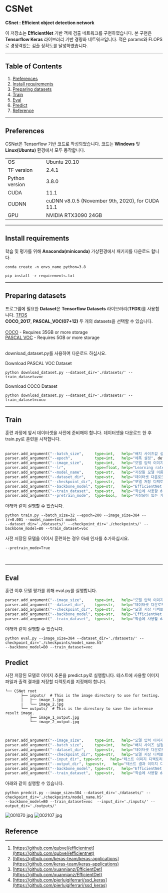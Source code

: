 <h1>CSNet</h1>

**CSnet : Efficient object detection network**

이 저장소는 **EfficientNet** 기반 객체 검출 네트워크를 구현하였습니다. 본 구현은 **Tensorflow Keras** 라이브러리 기반 경량화 네트워크입니다. 적은 params와 FLOPS로 경쟁력있는 검출 정확도를 달성하였습니다.

<hr/>

## Table of Contents

 1. [Preferences](#Preferences)
 2. [Install requirements](#Install-requirements)
 3. [Preparing datasets](#Preparing-datasets)
 4. [Train](#Train)
 5. [Eval](#Eval)
 6. [Predict](#Predict)
 7. [Reference](#Reference)

<hr/>

## Preferences

CSNet은 Tensorflow 기반 코드로 작성되었습니다. 코드는 **Windows** 및 **Linux(Ubuntu)** 환경에서 모두 동작합니다.
<table border="0">
<tr>
    <tr>
        <td>
        OS
        </td>
        <td>
        Ubuntu 20.10
        </td>
    </tr>
    <tr>
        <td>
        TF version
        </td>
        <td>
        2.4.1
        </td>
    </tr>
    <tr>
        <td>
        Python version
        </td>
        <td>
        3.8.0
        </td>
    </tr>
    <tr>
        <td>
        CUDA
        </td>
        <td>
        11.1
        </td>
    </tr>
    <tr>
        <td>
        CUDNN
        </td>
        <td>
        cuDNN v8.0.5 (November 9th, 2020), for CUDA 11.1
        </td>
    </tr>
    <tr>
        <td>
        GPU
        </td>
        <td>
        NVIDIA RTX3090 24GB
        </td>
    </tr>
</table>

<hr/>

## Install requirements

학습 및 평가를 위해 **Anaconda(miniconda)** 가상환경에서 패키지를 다운로드 합니다.
    
    conda create -n envs_name python=3.8

    pip install -r requirements.txt

<hr/>

## Preparing datasets

프로그램에 필요한 **Dataset**은 **Tensorflow Datasets** 라이브러리(**TFDS**)를 사용합니다. [TFDS](https://www.tensorflow.org/datasets/catalog/overview)  
**COCO_2017**, **PASCAL_VOC(07+12)** 두 개의 datasets을 선택할 수 있습니다.  
<br>
[COCO](https://cocodataset.org/#home)  - Requires 35GB or more storage  
[PASCAL VOC](http://host.robots.ox.ac.uk/pascal/VOC/)  - Requires 5GB or more storage    
<br>

download_dataset.py를 사용하여 다운로드 하십시요.  

Download PASCAL VOC Dataset  

    python download_dataset.py --dataset_dir='./datasets/' --train_dataset=voc

Download COCO Dataset  

    python download_dataset.py --dataset_dir='./datasets/' --train_dataset=coco


<hr/>

## Train
  
훈련 과정에 앞서 데이터셋을 사전에 준비해야 합니다. 데이터셋을 다운로드 한 후 train.py로 훈련을 시작합니다.  
<br/>
```python
parser.add_argument("--batch_size",     type=int,   help="배치 사이즈값 설정", default=32)
parser.add_argument("--epoch",          type=int,   help="에폭 설정", default=100)
parser.add_argument("--image_size",     type=int,   help="모델 입력 이미지 크기 설정", default=384)
parser.add_argument("--lr",             type=float, help="Learning rate 설정", default=0.001)
parser.add_argument("--model_name",     type=str,   help="저장될 모델 이름", default='MODEL_NAME')
parser.add_argument("--dataset_dir",    type=str,   help="데이터셋 다운로드 디렉토리 설정", default='./datasets/')
parser.add_argument("--checkpoint_dir", type=str,   help="모델 저장 디렉토리 설정", default='./checkpoints/')
parser.add_argument("--backbone_model", type=str,   help="EfficientNet 모델 설정", default='B0')
parser.add_argument("--train_dataset",  type=str,   help="학습에 사용할 dataset 설정 coco or voc", default='voc')
parser.add_argument("--pretrain_mode",  type=bool,  help="저장되어 있는 가중치 로드", default=False)
```  
아래와 같이 실행할 수 있습니다.  

    python train.py --batch_size=32 --epoch=200 --image_size=384 --lr=0.001 --model_name=test model  
    --dataset_dir='./datasets/' --checkpoint_dir='./checkpoints/' --backbone_model=B0 --train_dataset=voc  

사전 저장된 모델을 이어서 훈련하는 경우 아래 인자를 추가하십시요.  

    --pretrain_mode=True
<br>
<hr>

## Eval
훈련 이후 모델 평가를 위해 eval.py를 실행합니다.
```python
parser.add_argument("--image_size",     type=int,   help="모델 입력 이미지 크기 설정", default=384)
parser.add_argument("--dataset_dir",    type=str,   help="데이터셋 다운로드 디렉토리 설정", default='./datasets/')
parser.add_argument("--checkpoint_dir", type=str,   help="모델 저장 디렉토리 설정", default='./checkpoints/model_name.h5')
parser.add_argument("--backbone_model", type=str,   help="EfficientNet 모델 설정", default='B0')
parser.add_argument("--train_dataset",  type=str,   help="학습에 사용할 dataset 설정 coco or voc", default='voc')
```  
아래와 같이 실행할 수 있습니다.  

    python eval.py --image_size=384 --dataset_dir='./datasets/' --checkpoint_dir='./checkpoints/model_name.h5'  
    --backbone_model=B0 --train_dataset=voc  


## Predict
사전 저장된 모델로 이미지 추론을 predict.py로 실행합니다. 테스트에 사용할 이미지 파일과 출력 결과를 저장할 디렉토리를 지정해야 합니다.  

```plain
└── CSNet root
       ├── inputs/  # This is the image directory to use for testing.
       |   ├── image_1.jpg 
       |   └── image_2.jpg
       └── outputs/  # This is the directory to save the inference result image.    
           ├── image_1_output.jpg 
           └── image_2_output.jpg
```  
<br/>

```python
parser.add_argument("--image_size",     type=int,   help="모델 입력 이미지 크기 설정", default=384)
parser.add_argument("--batch_size",     type=int,   help="배치 사이즈 설정", default=32)
parser.add_argument("--dataset_dir",    type=str,   help="데이터셋 다운로드 디렉토리 설정", default='./datasets/')
parser.add_argument("--checkpoint_dir", type=str,   help="모델 저장 디렉토리 설정", default='./checkpoints/model_name.h5')
parser.add_argument("--input_dir", type=str,   help="테스트 이미지 디렉토리 설정", default='./inputs/')
parser.add_argument("--output_dir", type=str,   help="테스트 결과 이미지 디렉토리 설정", default='./outputs/')
parser.add_argument("--backbone_model", type=str,   help="EfficientNet 모델 설정", default='B0')
parser.add_argument("--train_dataset",  type=str,   help="학습에 사용할 dataset 설정 coco or voc", default='voc')
```  
아래와 같이 실행할 수 있습니다.  

    python predcit.py --image_size=384 --dataset_dir='./datasets/' --checkpoint_dir='./checkpoints/model_name.h5'  
    --backbone_model=B0 --train_dataset=voc  --input_dir='./inputs/' --output_dir='./outputs/'


![001070 jpg](https://user-images.githubusercontent.com/60956651/110722231-49632f00-8255-11eb-9351-165d9efac7c2.jpg)
![002107 jpg](https://user-images.githubusercontent.com/60956651/110722280-54b65a80-8255-11eb-8005-0ddd88f33082.jpg)  

## Reference
<hr>

1. [https://github.com/qubvel/efficientnet](https://github.com/qubvel/efficientnet)
2. [https://github.com/keras-team/keras-applications](https://github.com/keras-team/keras-applications)
3. [https://github.com/xuannianz/EfficientDet](https://github.com/xuannianz/EfficientDet)
4. [https://github.com/pierluigiferrari/ssd_keras](https://github.com/pierluigiferrari/ssd_keras)














 